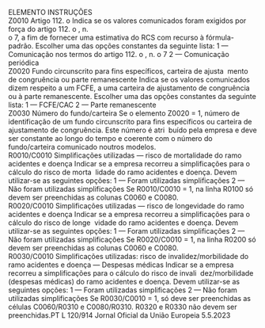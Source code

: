  
ELEMENTO  INSTRUÇÕES  
Z0010  Artigo 112.  o Indica se os valores comunicados foram exigidos por força do artigo 112.  o , n.  
o 7, a fim de fornecer uma estimativa do RCS com recurso à fórmula-padrão. 
Escolher uma das opções constantes da seguinte lista: 
1 — Comunicação nos termos do artigo 112.  o , n.  o 7 
2 — Comunicação periódica  
Z0020  Fundo circunscrito para fins 
específicos, carteira de ajusta ­
mento de congruência ou 
parte remanescente  Indica se os valores comunicados dizem respeito a um FCFE, a uma carteira de 
ajustamento de congruência ou à parte remanescente. Escolher uma das opções 
constantes da seguinte lista: 
1 — FCFE/CAC 
2 — Parte remanescente  
Z0030  Número do fundo/carteira  Se o elemento Z0020 = 1, número de identificação de um fundo circunscrito para 
fins específicos ou carteira de ajustamento de congruência. Este número é atri ­
buído pela empresa e deve ser constante ao longo do tempo e coerente com o 
número do fundo/carteira comunicado noutros modelos.  
R0010/C0010  Simplificações utilizadas — 
risco de mortalidade do ramo 
acidentes e doença  Indicar se a empresa recorreu a simplificações para o cálculo do risco de morta ­
lidade do ramo acidentes e doença. Devem utilizar-se as seguintes opções: 
1 — Foram utilizadas simplificações 
2 — Não foram utilizadas simplificações 
Se R0010/C0010 = 1, na linha R0100 só devem ser preenchidas as colunas 
C0060 e C0080.  
R0020/C0010  Simplificações utilizadas — 
risco de longevidade do ramo 
acidentes e doença  Indicar se a empresa recorreu a simplificações para o cálculo do risco de longe ­
vidade do ramo acidentes e doença. Devem utilizar-se as seguintes opções: 
1 — Foram utilizadas simplificações 
2 — Não foram utilizadas simplificações 
Se R0020/C0010 = 1, na linha R0200 só devem ser preenchidas as colunas 
C0060 e C0080.  
R0030/C0010  Simplificações utilizadas: risco 
de invalidez/morbilidade do 
ramo acidentes e doença — 
Despesas médicas  Indicar se a empresa recorreu a simplificações para o cálculo do risco de invali ­
dez/morbilidade (despesas médicas) do ramo acidentes e doença. Devem utilizar-se 
as seguintes opções: 
1 — Foram utilizadas simplificações 
2 — Não foram utilizadas simplificações 
Se R0030/C0010 = 1, só deve ser preenchidas as células C0060/R0310 e 
C0080/R0310. R0320 e R0330 não devem ser preenchidas.PT  L 120/914 Jornal Oficial da União Europeia 5.5.2023